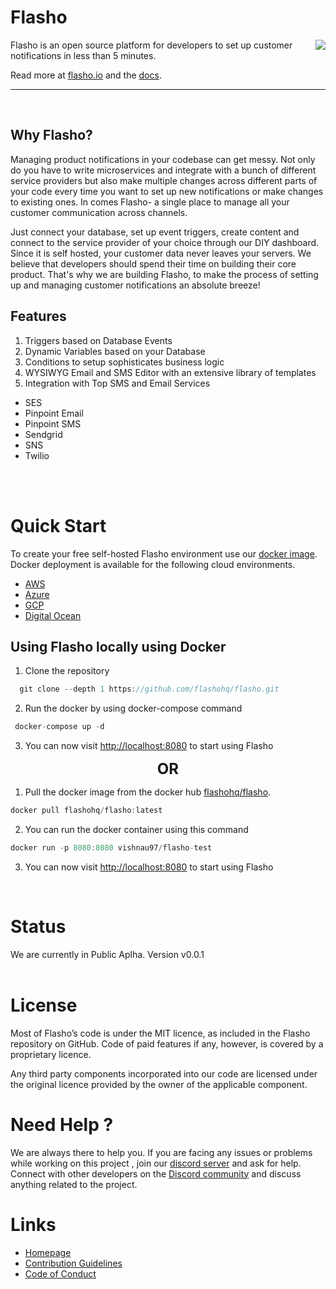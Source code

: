 # Flasho

<a href="https://flasho.io/"><img src="https://flasho-stage.chutneystore.com/logo/logo.svg" align="right" ></a>
Flasho is an open source platform for developers to set up customer notifications in less than 5 minutes.



Read more at [flasho.io](https://flasho.io) and the [docs](https://docs.flasho.io).

---
<br/>

## Why Flasho?

Managing product notifications in your codebase can get messy. Not only do you have to write microservices and integrate with a bunch of different service providers but also make multiple changes across different parts of your code every time you want to set up new notifications or make changes to existing ones. In comes Flasho-  a single place to manage all your customer communication across channels. 

Just connect your database, set up event triggers, create content and connect to the service provider of your choice through our DIY dashboard.  Since it is self hosted, your customer data never leaves your servers. We believe that developers should spend their time on building their core product. That's why we are building Flasho, to make the process of setting up and managing customer notifications an absolute breeze!

## Features

1. Triggers based on Database Events
1. Dynamic Variables based on your Database
1. Conditions to setup sophisticates business logic
1. WYSIWYG Email and SMS Editor with an extensive library of templates
1. Integration with Top SMS and Email Services

- SES
- Pinpoint Email
- Pinpoint SMS
- Sendgrid
- SNS
- Twilio
<br /> 
<br/>

# Quick Start

To create your free self-hosted Flasho environment use our [docker image](https://hub.docker.com/r/flashohq/flasho).
Docker deployment is available for the following cloud environments.

- [AWS](https://docs.flasho.io/docs/deployment-guides/aws)
- [Azure](https://docs.flasho.io/docs/deployment-guides/azure)
- [GCP](https://docs.flasho.io/docs/deployment-guides/google-cloud-platform)
- [Digital Ocean](https://docs.flasho.io/docs/deployment-guides/digital-ocean)

 

## Using Flasho locally using Docker

1. Clone the repository

```jsx
  git clone --depth 1 https://github.com/flashohq/flasho.git
```

2. Run the docker by using docker-compose command

```jsx
 docker-compose up -d
```

3. You can now visit [http://localhost:8080](http://localhost:8080) to start using Flasho

<b><div align="center"><font size="5">OR</font></div></b>

1. Pull the docker image from the docker hub [flashohq/flasho](https://hub.docker.com/r/flashohq/flasho).

```jsx
docker pull flashohq/flasho:latest
```

2. You can run the docker container using this command

```jsx
docker run -p 8080:8080 vishnau97/flasho-test
```

3. You can now visit [http://localhost:8080](http://localhost:8080) to start using Flasho
<br/>

# Status

We are currently in Public Aplha. Version v0.0.1
<br/>
<br/>

# License

Most of Flasho’s code is under the MIT licence, as included in the Flasho repository on GitHub. Code of paid features if any, however, is covered by a proprietary licence.

Any third party components incorporated into our code are licensed under the original licence provided by the owner of the applicable component.

# Need Help ?

We are always there to help you. If you are facing any issues or problems while working on this project , join our [discord server]( https://discord.gg/DZ5PKmj6vc)
and ask for help. Connect with other developers on the [Discord community](https://discord.gg/3b4hzsyC4X) and discuss anything related to the project.
# Links 
- [Homepage](https://flasho.io)
- [Contribution Guidelines](https://github.com/flashohq/flasho/blob/master/CONTRIBUTING.md)
- [Code of Conduct](https://github.com/flashohq/flasho/blob/master/CODE_OF_CONDUCT.md)
